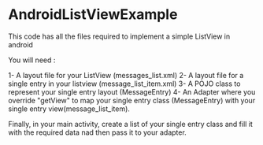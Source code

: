 # AndroidListViewExample
This code has all the files required to implement a simple ListView  in android

You will need :

1- A layout file for your ListView (messages_list.xml)
2- A layout file for a single entry in your listview (message_list_item.xml)
3- A POJO class to represent your single entry layout (MessageEntry)
4- An Adapter where you override "getView" to map your single entry class (MessageEntry) with your single entry view(message_list_item).

Finally, in your main activity, create a list of your single entry class and fill it with the required data nad then pass it to your adapter.

